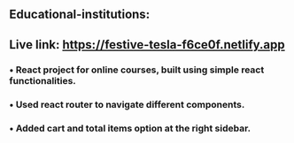##  Educational-institutions:
## Live link: https://festive-tesla-f6ce0f.netlify.app
### • React project for online courses, built using simple react functionalities.
### • Used react router to navigate different components.
### • Added cart and total items option at the right sidebar.
